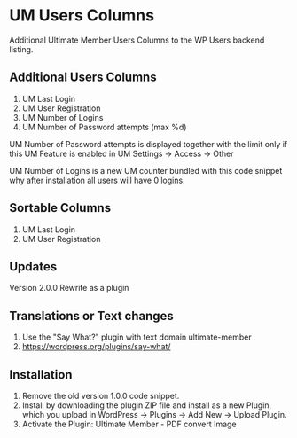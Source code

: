 # UM Users Columns
Additional Ultimate Member Users Columns to the WP Users backend listing.

## Additional Users Columns
1. UM Last Login
2. UM User Registration
3. UM Number of Logins
4. UM Number of Password attempts (max %d)

UM Number of Password attempts is displayed together with the limit only if this UM Feature is enabled in UM Settings -> Access -> Other

UM Number of Logins is a new UM counter bundled with this code snippet why after installation all users will have 0 logins.

## Sortable Columns
1. UM Last Login
2. UM User Registration

## Updates
Version 2.0.0 Rewrite as a plugin

## Translations or Text changes
1. Use the "Say What?" plugin with text domain ultimate-member
2. https://wordpress.org/plugins/say-what/

## Installation
1. Remove the old version 1.0.0 code snippet.
2. Install by downloading the plugin ZIP file and install as a new Plugin, which you upload in WordPress -> Plugins -> Add New -> Upload Plugin.
3. Activate the Plugin: Ultimate Member - PDF convert Image
